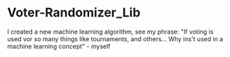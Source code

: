 # Voter-Randomizer_Lib
I created a new machine learning algorithm, see my phrase: 
"If voting is used vor so many things like tournaments, and others... Why ins't used in a machine learning concept" - myself
